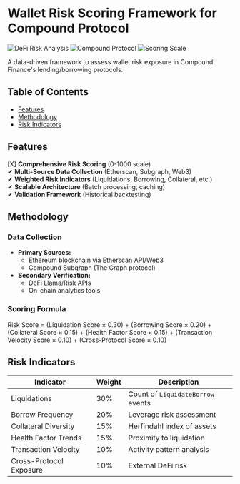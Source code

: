 # Wallet Risk Scoring Framework for Compound Protocol

![DeFi Risk Analysis](https://img.shields.io/badge/DeFi-Risk_Analysis-blue)
![Compound Protocol](https://img.shields.io/badge/Protocol-Compound_V2%2FV3-green)
![Scoring Scale](https://img.shields.io/badge/Scoring-0_to_1000-orange)

A data-driven framework to assess wallet risk exposure in Compound Finance's lending/borrowing protocols.

## Table of Contents
- [Features](#features)
- [Methodology](#methodology)
- [Risk Indicators](#risk-indicators)


## Features
[X] **Comprehensive Risk Scoring** (0-1000 scale)  
✔ **Multi-Source Data Collection** (Etherscan, Subgraph, Web3)  
✔ **Weighted Risk Indicators** (Liquidations, Borrowing, Collateral, etc.)  
✔ **Scalable Architecture** (Batch processing, caching)  
✔ **Validation Framework** (Historical backtesting)  

## Methodology
### Data Collection
- **Primary Sources:**
  - Ethereum blockchain via Etherscan API/Web3
  - Compound Subgraph (The Graph protocol)
- **Secondary Verification:**
  - DeFi Llama/Risk APIs
  - On-chain analytics tools

### Scoring Formula
Risk Score =
(Liquidation Score × 0.30) +
(Borrowing Score × 0.20) +
(Collateral Score × 0.15) +
(Health Factor Score × 0.15) +
(Transaction Velocity Score × 0.10) +
(Cross-Protocol Score × 0.10)

## Risk Indicators
| Indicator               | Weight | Description                          |
|-------------------------|--------|--------------------------------------|
| Liquidations            | 30%    | Count of `LiquidateBorrow` events    |
| Borrow Frequency        | 20%    | Leverage risk assessment             |
| Collateral Diversity    | 15%    | Herfindahl index of assets           |
| Health Factor Trends    | 15%    | Proximity to liquidation             |
| Transaction Velocity    | 10%    | Activity pattern analysis            |
| Cross-Protocol Exposure | 10%    | External DeFi risk                   |


